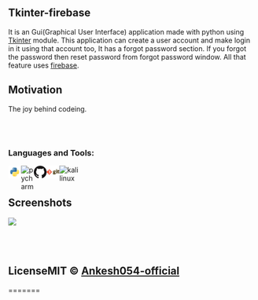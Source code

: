 ## Tkinter-firebase
It is an Gui(Graphical User Interface) application made with python using [Tkinter](https://en.wikipedia.org/wiki/Tkinter) module. 
This application can create a user account and make login in it using that account too, It has a forgot password section.
If you forgot the password then reset password from forgot password window. All that feature uses [firebase](https://en.wikipedia.org/wiki/Firebase).


## Motivation
The joy behind codeing.

<br>
<br>

### Languages and Tools:
<img align="left" alt="Python" width="26px" src="https://raw.githubusercontent.com/github/explore/80688e429a7d4ef2fca1e82350fe8e3517d3494d/topics/python/python.png" />
<img align="left" alt="pycharm" width="26px" src="https://banner2.cleanpng.com/20180617/hev/kisspng-pycharm-intellij-idea-jetbrains-integrated-develop-jbj-5b25ebbd21dbe9.7593892615292118371387.jpg" />
<img align="left" alt="GitHub" width="26px" src="https://raw.githubusercontent.com/github/explore/78df643247d429f6cc873026c0622819ad797942/topics/github/github.png" />
<img align="left" alt="Git" width="26px" src="https://raw.githubusercontent.com/github/explore/78df643247d429f6cc873026c0622819ad797942/topics/git/git.png" />
<img align="left" alt="kali linux" width="70" src="https://www.kali.org/wp-content/uploads/2015/09/kali-2.0-website-logo.png" />
<br>
<br>

## Screenshots
![](https://github.com/Ankesh054-official/Tkinter-firebase/blob/master/Screenshots/tklogin-firebase.png)

<br>
<br>

## LicenseMIT © [Ankesh054-official](https://github.com/Ankesh054-official)
=======
